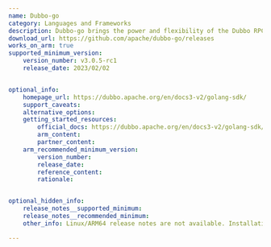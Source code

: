 ```yaml
---
name: Dubbo-go 
category: Languages and Frameworks
description: Dubbo-go brings the power and flexibility of the Dubbo RPC framework to the Go programming language, enabling developers to build, manage, and scale microservices efficiently. 
download_url: https://github.com/apache/dubbo-go/releases
works_on_arm: true
supported_minimum_version:
    version_number: v3.0.5-rc1
    release_date: 2023/02/02


optional_info:
    homepage_url: https://dubbo.apache.org/en/docs3-v2/golang-sdk/
    support_caveats:
    alternative_options:
    getting_started_resources:
        official_docs: https://dubbo.apache.org/en/docs3-v2/golang-sdk/quickstart/
        arm_content:
        partner_content:
    arm_recommended_minimum_version:
        version_number:
        release_date:
        reference_content:
        rationale: 


optional_hidden_info:
    release_notes__supported_minimum: 
    release_notes__recommended_minimum:
    other_info: Linux/ARM64 release notes are not available. Installation and testing are done via the [tar archive](https://github.com/apache/dubbo-go/releases/tag/v3.0.5-rc1).

---
```

